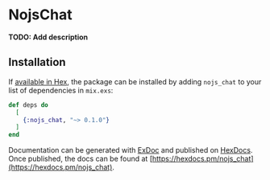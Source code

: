 # NojsChat

**TODO: Add description**

## Installation

If [available in Hex](https://hex.pm/docs/publish), the package can be installed
by adding `nojs_chat` to your list of dependencies in `mix.exs`:

```elixir
def deps do
  [
    {:nojs_chat, "~> 0.1.0"}
  ]
end
```

Documentation can be generated with [ExDoc](https://github.com/elixir-lang/ex_doc)
and published on [HexDocs](https://hexdocs.pm). Once published, the docs can
be found at [https://hexdocs.pm/nojs_chat](https://hexdocs.pm/nojs_chat).

